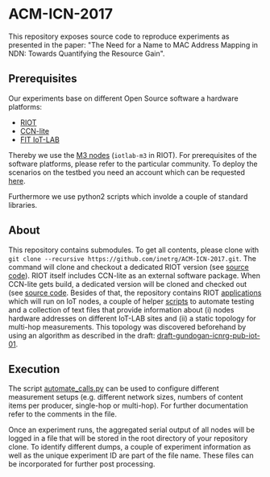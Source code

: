 # ACM-ICN-2017
This repository exposes source code to reproduce experiments as presented in the paper:
"The Need for a Name to MAC Address Mapping in NDN: Towards Quantifying the Resource Gain".

## Prerequisites
Our experiments base on different Open Source software a hardware platforms: 
- [RIOT](https://github.com/RIOT-OS/RIOT)
- [CCN-lite](https://github.com/cn-uofbasel/ccn-lite)
- [FIT IoT-LAB](https://www.iot-lab.info/)

Thereby we use the [M3 nodes](https://www.iot-lab.info/hardware/m3/) (`iotlab-m3`
in RIOT). For prerequisites of the software platforms, please refer to the particular community. To deploy
the scenarios on the testbed you need an account which can be requested [here](https://www.iot-lab.info/testbed/signup.php).

Furthermore we use python2 scripts which involde a couple of standard libraries.

## About
This repository contains submodules. To get all contents, please clone with
`git clone --recursive https://github.com/inetrg/ACM-ICN-2017.git`. The command will clone and checkout
a dedicated RIOT version (see [source code](https://github.com/inetrg/RIOT/tree/ICN_MAC)). RIOT itself
includes CCN-lite as an external software package. When CCN-lite gets build, a dedicated version will be
cloned and checked out (see [source code](https://github.com/inetrg/ccn-lite/tree/ICN_MAC). Besides
of that, the repository contains RIOT [applications](https://github.com/inetrg/ACM-ICN-2017/tree/master/applications) which will run on IoT nodes, a couple of helper [scripts](https://github.com/inetrg/ACM-ICN-2017/tree/master/scripts) to automate testing and a collection of text files that provide information
about (i) nodes hardware addresses on different IoT-LAB sites and (ii) a static topology for
multi-hop measurements. This topology was discovered beforehand by using an algorithm as described in
the draft: [draft-gundogan-icnrg-pub-iot-01](https://datatracker.ietf.org/doc/draft-gundogan-icnrg-pub-iot/).

## Execution
The script [automate_calls.py](https://github.com/inetrg/ACM-ICN-2017/blob/master/scripts/automate_calls.py)
can be used to configure different measurement setups (e.g. different network sizes, numbers of content
items per producer, single-hop or multi-hop). For further documentation refer to the comments in the file.

Once an experiment runs, the aggregated serial output of all nodes will be logged in a file that will be
stored in the root directory of your repository clone. To identify different dumps, a couple of experiment
information as well as the unique experiment ID are part of the file name. These files can be incorporated
for further post processing.